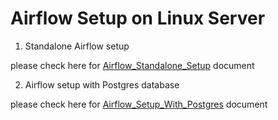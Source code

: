 # Airflow Setup on Linux Server

1. Standalone Airflow setup

please check here for [Airflow_Standalone_Setup](./docs/airflow-standalone.md) document

2. Airflow setup with Postgres database

please check here for [Airflow_Setup_With_Postgres](./docs/airflow-with-postgres.md) document